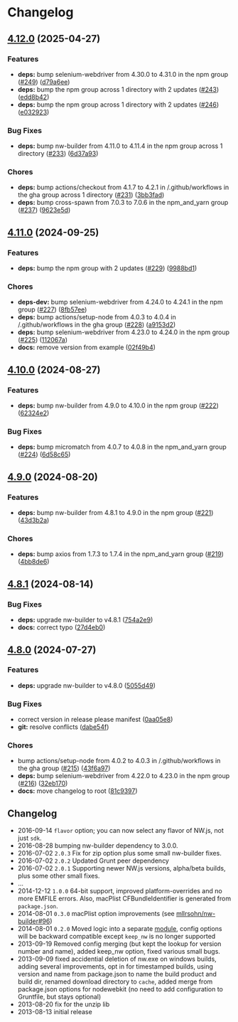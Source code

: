 # Changelog

## [4.12.0](https://github.com/nwjs/grunt-nw-builder/compare/v4.11.0...v4.12.0) (2025-04-27)


### Features

* **deps:** bump selenium-webdriver from 4.30.0 to 4.31.0 in the npm group ([#249](https://github.com/nwjs/grunt-nw-builder/issues/249)) ([d79a6ee](https://github.com/nwjs/grunt-nw-builder/commit/d79a6eeafe67590b7d167798b468cec6eef9b256))
* **deps:** bump the npm group across 1 directory with 2 updates ([#243](https://github.com/nwjs/grunt-nw-builder/issues/243)) ([edd8b42](https://github.com/nwjs/grunt-nw-builder/commit/edd8b42fc9e82e5053d3c3b12b49bc41808dfff8))
* **deps:** bump the npm group across 1 directory with 2 updates ([#246](https://github.com/nwjs/grunt-nw-builder/issues/246)) ([e032923](https://github.com/nwjs/grunt-nw-builder/commit/e0329231c7701492b14700ea6eb8968e50094f9b))


### Bug Fixes

* **deps:** bump nw-builder from 4.11.0 to 4.11.4 in the npm group across 1 directory ([#233](https://github.com/nwjs/grunt-nw-builder/issues/233)) ([6d37a93](https://github.com/nwjs/grunt-nw-builder/commit/6d37a9340d286ba685f103fc8f6980b1f70ab7e7))


### Chores

* **deps:** bump actions/checkout from 4.1.7 to 4.2.1 in /.github/workflows in the gha group across 1 directory ([#231](https://github.com/nwjs/grunt-nw-builder/issues/231)) ([3bb3fad](https://github.com/nwjs/grunt-nw-builder/commit/3bb3fad944cfe35173ee77c7475a656e6d66575a))
* **deps:** bump cross-spawn from 7.0.3 to 7.0.6 in the npm_and_yarn group ([#237](https://github.com/nwjs/grunt-nw-builder/issues/237)) ([9623e5d](https://github.com/nwjs/grunt-nw-builder/commit/9623e5d22b3fd8f442a890c26abaac3803222ee0))

## [4.11.0](https://github.com/nwjs/grunt-nw-builder/compare/v4.10.0...v4.11.0) (2024-09-25)


### Features

* **deps:** bump the npm group with 2 updates ([#229](https://github.com/nwjs/grunt-nw-builder/issues/229)) ([9988bd1](https://github.com/nwjs/grunt-nw-builder/commit/9988bd172be0210052083cc1082fd8cd25b373b9))


### Chores

* **deps-dev:** bump selenium-webdriver from 4.24.0 to 4.24.1 in the npm group ([#227](https://github.com/nwjs/grunt-nw-builder/issues/227)) ([8fb57ee](https://github.com/nwjs/grunt-nw-builder/commit/8fb57ee263ecc0989eda1d09b2a626bae2fdf28c))
* **deps:** bump actions/setup-node from 4.0.3 to 4.0.4 in /.github/workflows in the gha group ([#228](https://github.com/nwjs/grunt-nw-builder/issues/228)) ([a9153d2](https://github.com/nwjs/grunt-nw-builder/commit/a9153d2ad5e799cfa47d96e78041ea3f4547dd52))
* **deps:** bump selenium-webdriver from 4.23.0 to 4.24.0 in the npm group ([#225](https://github.com/nwjs/grunt-nw-builder/issues/225)) ([112067a](https://github.com/nwjs/grunt-nw-builder/commit/112067a2921a2eee13f6ffc8ab8c21c1c46370b8))
* **docs:** remove version from example ([02f49b4](https://github.com/nwjs/grunt-nw-builder/commit/02f49b4f46ac3b26ba50cd5e5b0e608010dd3238))

## [4.10.0](https://github.com/nwjs/grunt-nw-builder/compare/v4.9.0...v4.10.0) (2024-08-27)


### Features

* **deps:** bump nw-builder from 4.9.0 to 4.10.0 in the npm group ([#222](https://github.com/nwjs/grunt-nw-builder/issues/222)) ([62324e2](https://github.com/nwjs/grunt-nw-builder/commit/62324e2e388b8a306cce4fa0a4f1434a13d9d44c))


### Bug Fixes

* **deps:** bump micromatch from 4.0.7 to 4.0.8 in the npm_and_yarn group ([#224](https://github.com/nwjs/grunt-nw-builder/issues/224)) ([6d58c65](https://github.com/nwjs/grunt-nw-builder/commit/6d58c656bc746cd0e7aef7fa96caf9ac1a823404))

## [4.9.0](https://github.com/nwjs/grunt-nw-builder/compare/v4.8.1...v4.9.0) (2024-08-20)


### Features

* **deps:** bump nw-builder from 4.8.1 to 4.9.0 in the npm group ([#221](https://github.com/nwjs/grunt-nw-builder/issues/221)) ([43d3b2a](https://github.com/nwjs/grunt-nw-builder/commit/43d3b2ade1329ecdf73405476e5c14cf930a4fcb))


### Chores

* **deps:** bump axios from 1.7.3 to 1.7.4 in the npm_and_yarn group ([#219](https://github.com/nwjs/grunt-nw-builder/issues/219)) ([4bb8de6](https://github.com/nwjs/grunt-nw-builder/commit/4bb8de605da78e05190685a8baf065997a687894))

## [4.8.1](https://github.com/nwjs/grunt-nw-builder/compare/v4.8.0...v4.8.1) (2024-08-14)


### Bug Fixes

* **deps:** upgrade nw-builder to v4.8.1 ([754a2e9](https://github.com/nwjs/grunt-nw-builder/commit/754a2e9e8adb00ab85c704fa613cc2e860ca0045))
* **docs:** correct typo ([27d4eb0](https://github.com/nwjs/grunt-nw-builder/commit/27d4eb081fb4001a93793a2381102b7e188b2d9f))

## [4.8.0](https://github.com/nwjs/grunt-nw-builder/compare/v4.7.8...v4.8.0) (2024-07-27)


### Features

* **deps:** upgrade nw-builder to v4.8.0 ([5055d49](https://github.com/nwjs/grunt-nw-builder/commit/5055d492dd465dea8715fc11655212dc59239f55))


### Bug Fixes

* correct version in release please manifest ([0aa05e8](https://github.com/nwjs/grunt-nw-builder/commit/0aa05e84d726a6b4b1f0f4a195212a00dcc0f9dc))
* **git:** resolve conflicts ([dabe54f](https://github.com/nwjs/grunt-nw-builder/commit/dabe54fb259ddb1993c675a110374fa640ff2672))


### Chores

* bump actions/setup-node from 4.0.2 to 4.0.3 in /.github/workflows in the gha group ([#215](https://github.com/nwjs/grunt-nw-builder/issues/215)) ([43f6a97](https://github.com/nwjs/grunt-nw-builder/commit/43f6a976ce3d62a25ed1bc0a03f427fff3d39b03))
* **deps:** bump selenium-webdriver from 4.22.0 to 4.23.0 in the npm group ([#216](https://github.com/nwjs/grunt-nw-builder/issues/216)) ([32eb170](https://github.com/nwjs/grunt-nw-builder/commit/32eb170eda20db5c97e795811faf197546aae566))
* **docs:** move changelog to root ([81c9397](https://github.com/nwjs/grunt-nw-builder/commit/81c9397b9c816095eba2769d03bd0cd8eb4e10f1))

## Changelog

- 2016-09-14 `flavor` option; you can now select any flavor of NW.js, not just `sdk`.
- 2016-08-28 bumping nw-builder dependency to 3.0.0.
- 2016-07-02 `2.0.3` Fix for zip option plus some small nw-builder fixes.
- 2016-07-02 `2.0.2` Updated Grunt peer dependency
- 2016-07-02 `2.0.1` Supporting newer NW.js versions, alpha/beta builds, plus some other small fixes.
- ...
- 2014-12-12 `1.0.0` 64-bit support, improved platform-overrides and no more EMFILE errors. Also, macPlist CFBundleIdentifier is generated from `package.json`.
- 2014-08-01 `0.3.0` macPlist option improvements (see [mllrsohn/nw-builder#96](https://github.com/mllrsohn/nw-builder/pull/96))
- 2014-08-01 `0.2.0` Moved logic into a separate [module](https://github.com/mllrsohn/nw-builder), config options will be backward compatible except `keep_nw` is no longer supported
- 2013-09-19 Removed config merging (but kept the lookup for version number and name), added keep_nw option, fixed various small bugs.
- 2013-09-09 fixed accidential deletion of nw.exe on windows builds, adding several improvements, opt in for timestamped builds, using version and name from package.json to name the build product and build dir, renamed download directory to `cache`, added merge from package.json options for nodewebkit (no need to add configuration to Gruntfile, but stays optional)
- 2013-08-20 fix for the unzip lib
- 2013-08-13 initial release
